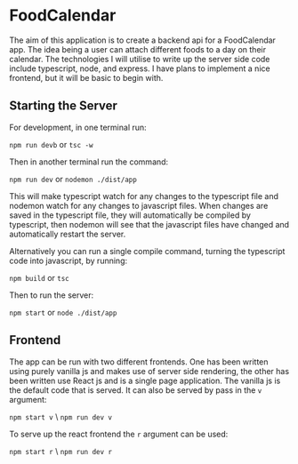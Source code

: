 # FoodCalendar
The aim of this application is to create a backend api for a FoodCalendar app. The idea being a user can attach different foods to a day on their calendar. The technologies I will utilise to write up the server side code include typescript, node, and express. I have plans to implement a nice frontend, but it will be basic to begin with. 

## Starting the Server
For development, in one terminal run:

`npm run devb` or `tsc -w`

Then in another terminal run the command: 

`npm run dev` or `nodemon ./dist/app`

This will make typescript watch for any changes to the typescript file and nodemon watch for any changes to javascript files. When changes are saved in the typescript file, they will automatically be compiled by typescript, then nodemon will see that the javascript files have changed and automatically restart the server. 

Alternatively you can run a single compile command, turning the typescript code into javascript, by running:

`npm build` or `tsc`

Then to run the server: 

`npm start` or `node ./dist/app`

## Frontend
The app can be run with two different frontends. One has been written using purely vanilla js and makes use of server side rendering, the other has been written use React js and is a single page application. The vanilla js is the default code that is served. It can also be served by pass in the `v` argument: 

`npm start v` \ `npm run dev v` 

To serve up the react frontend the `r` argument can be used: 

`npm start r` \ `npm run dev r`